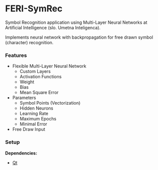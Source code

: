 # FERI-SymRec

Symbol Recognition application using Multi-Layer Neural Networks at Artificial Intelligence (slo. Umetna Inteligenca).

Implements neural network with backpropagation for free drawn symbol (character) recognition.

### Features

- Flexible Multi-Layer Neural Network
  - Custom Layers
  - Activation Functions
  - Weight
  - Bias
  - Mean Square Error
- Parameters
  - Symbol Points (Vectorization)
  - Hidden Neurons
  - Learning Rate
  - Maximum Epochs
  - Minimal Error
- Free Draw Input

### Setup

**Dependencies:**
- [Qt](https://www.qt.io/)
